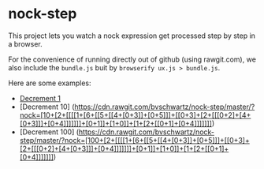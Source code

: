 nock-step
===

This project lets you watch a nock expression get processed step by step in a browser.

For the convenience of running directly out of github (using rawgit.com), we also include the `bundle.js` buit by `browserify ux.js > bundle.js`.

Here are some examples:

* [Decrement 1](https://cdn.rawgit.com/bvschwartz/nock-step/master/?nock=[1+[2+[[[[1+[6+[[5+[[4+[0+3]]+[0+5]]]+[[0+3]+[2+[[[0+2]+[4+[0+3]]]+[0+4]]]]]]]+[0+1]]+[1+0]]+[1+[2+[[0+1]+[0+4]]]]]]])
* [Decrement 10] (https://cdn.rawgit.com/bvschwartz/nock-step/master/?nock=[10+[2+[[[[1+[6+[[5+[[4+[0+3]]+[0+5]]]+[[0+3]+[2+[[[0+2]+[4+[0+3]]]+[0+4]]]]]]]+[0+1]]+[1+0]]+[1+[2+[[0+1]+[0+4]]]]]]])
* [Decrement 100] (https://cdn.rawgit.com/bvschwartz/nock-step/master/?nock=[100+[2+[[[[1+[6+[[5+[[4+[0+3]]+[0+5]]]+[[0+3]+[2+[[[0+2]+[4+[0+3]]]+[0+4]]]]]]]+[0+1]]+[1+0]]+[1+[2+[[0+1]+[0+4]]]]]]])

